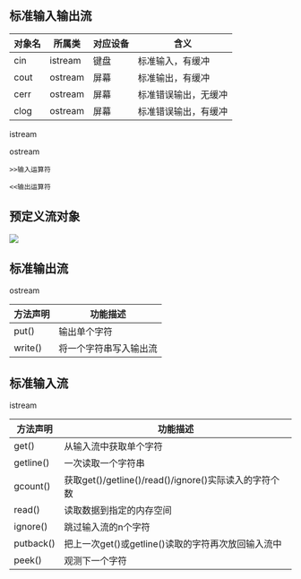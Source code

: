 ## 标准输入输出流

| 对象名  | 所属类     | 对应设备 | 含义         |
| ---- | ------- | ---- | ---------- |
| cin  | istream | 键盘   | 标准输入，有缓冲   |
| cout | ostream | 屏幕   | 标准输出，有缓冲   |
| cerr | ostream | 屏幕   | 标准错误输出，无缓冲 |
| clog | ostream | 屏幕   | 标准错误输出，有缓冲 |

istream

ostream

`>>输入运算符`

`<<输出运算符`

## 预定义流对象

![](images/1499438188853.png)

## 标准输出流

ostream

| 方法声明    | 功能描述        |
| ------- | ----------- |
| put()   | 输出单个字符      |
| write() | 将一个字符串写入输出流 |

## 标准输入流

istream

| 方法声明      | 功能描述                                     |
| --------- | ---------------------------------------- |
| get()     | 从输入流中获取单个字符                              |
| getline() | 一次读取一个字符串                                |
| gcount()  | 获取get()/getline()/read()/ignore()实际读入的字符个数 |
| read()    | 读取数据到指定的内存空间                             |
| ignore()  | 跳过输入流的n个字符                               |
| putback() | 把上一次get()或getline()读取的字符再次放回输入流中         |
| peek()    | 观测下一个字符                                  |